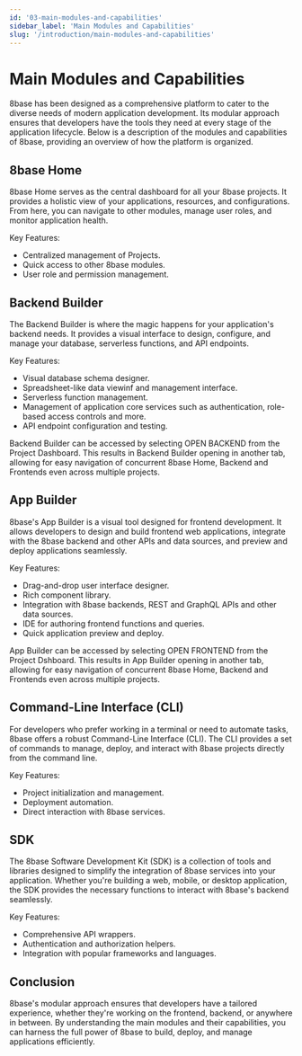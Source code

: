 ```yaml
---
id: '03-main-modules-and-capabilities'
sidebar_label: 'Main Modules and Capabilities'
slug: '/introduction/main-modules-and-capabilities'
---
```

# Main Modules and Capabilities

8base has been designed as a comprehensive platform to cater to the diverse needs of modern application development. Its modular approach ensures that developers have the tools they need at every stage of the application lifecycle. Below is a description of the modules and capabilities of 8base, providing an overview of how the platform is organized.

## 8base Home

8base Home serves as the central dashboard for all your 8base projects. It provides a holistic view of your applications, resources, and configurations. From here, you can navigate to other modules, manage user roles, and monitor application health.

Key Features:
- Centralized management of Projects.
- Quick access to other 8base modules.
- User role and permission management.

## Backend Builder

The Backend Builder is where the magic happens for your application's backend needs. It provides a visual interface to design, configure, and manage your database, serverless functions, and API endpoints.

Key Features:

- Visual database schema designer.
- Spreadsheet-like data viewinf and management interface.
- Serverless function management.
- Management of application core services such as authentication, role-based access controls and more.
- API endpoint configuration and testing.

Backend Builder can be accessed by selecting OPEN BACKEND from the Project Dashboard. This results in Backend Builder opening in another tab, allowing for easy navigation of concurrent 8base Home, Backend and Frontends even across multiple projects.

## App Builder

8base's App Builder is a visual tool designed for frontend development. It allows developers to design and build frontend web applications, integrate with the 8base backend and other APIs and data sources, and preview and deploy applications seamlessly.

Key Features:

- Drag-and-drop user interface designer.
- Rich component library.
- Integration with 8base backends, REST and GraphQL APIs and other data sources.
- IDE for authoring frontend functions and queries.
- Quick application preview and deploy.

App Builder can be accessed by selecting OPEN FRONTEND from the Project Dshboard. This results in App Builder opening in another tab, allowing for easy navigation of concurrent 8base Home, Backend and Frontends even across multiple projects.


## Command-Line Interface (CLI)

For developers who prefer working in a terminal or need to automate tasks, 8base offers a robust Command-Line Interface (CLI). The CLI provides a set of commands to manage, deploy, and interact with 8base projects directly from the command line.

Key Features:

- Project initialization and management.
- Deployment automation.
- Direct interaction with 8base services.

## SDK

The 8base Software Development Kit (SDK) is a collection of tools and libraries designed to simplify the integration of 8base services into your application. Whether you're building a web, mobile, or desktop application, the SDK provides the necessary functions to interact with 8base's backend seamlessly.

Key Features:

- Comprehensive API wrappers.
- Authentication and authorization helpers.
- Integration with popular frameworks and languages.

## Conclusion

8base's modular approach ensures that developers have a tailored experience, whether they're working on the frontend, backend, or anywhere in between. By understanding the main modules and their capabilities, you can harness the full power of 8base to build, deploy, and manage applications efficiently.
